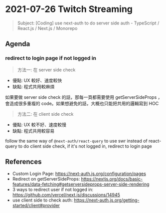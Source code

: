 # 2021-07-26 Twitch Streaming


> Subject: [Coding] use next-auth to do server side auth - TypeScript / React.js / Next.js / Monorepo

<!--  
const div = document.querySelector('.sc-AxjAm .iltvOi');
div.innerText = 'https://hackmd.io/@koshuang/twitch-streaming';
div.style.fontSize='18px';
-->

## Agenda

### redirect to login page if not logged in

> 方法一: 在 server side check

- 優點: UX 較好、速度較快
- 缺點: 程式共用較麻煩

如果要做 server side check 的話，那每一頁都需要使用 getServerSideProps ，會造成很多重複的 code。如果想避免的話，大概也只能把共用的邏輯寫到 HOC 


> 方法二: 在 client side check 

- 優點: UX 較不好、速度較慢
- 缺點: 程式共用較容易

follow the same way of `@next-auth/react-query` to use swr instead of react-query to do client side check, if it's not logged in, redirect to login page

## References

- Custom Login Page: https://next-auth.js.org/configuration/pages
- Redirect on getServerSideProps: https://nextjs.org/docs/basic-features/data-fetching#getserversideprops-server-side-rendering
- 3 ways to redirect user if not logged in: https://github.com/vercel/next.js/discussions/14945
- use client side to check auth: https://next-auth.js.org/getting-started/client#provider